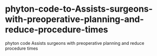 # phyton-code-to-Assists-surgeons-with-preoperative-planning-and-reduce-procedure-times
 phyton code Assists surgeons with preoperative planning and reduce procedure times
